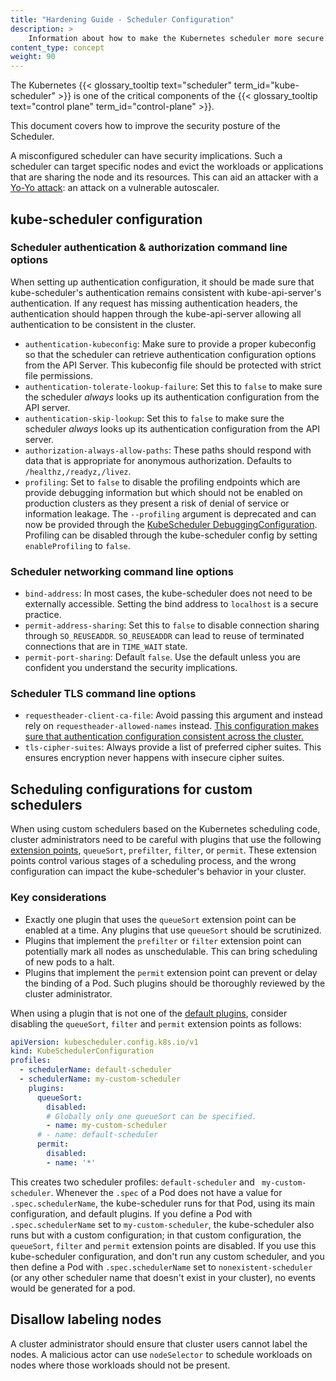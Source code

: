 ```yaml
---
title: "Hardening Guide - Scheduler Configuration"
description: >
    Information about how to make the Kubernetes scheduler more secure.
content_type: concept
weight: 90
---
```


<!-- overview -->
The Kubernetes {{< glossary_tooltip text="scheduler" term_id="kube-scheduler" >}} is
one of the critical components of the
{{< glossary_tooltip text="control plane" term_id="control-plane" >}}.

This document covers how to improve the security posture of the Scheduler.

A misconfigured scheduler can have security implications. Such a scheduler can target specific nodes and evict the workloads or applications that are sharing the node and its resources. 
This can aid an attacker with a [Yo-Yo attack](https://arxiv.org/abs/2105.00542): an attack on a vulnerable autoscaler.

<!-- body -->
## kube-scheduler configuration

### Scheduler authentication & authorization command line options

When setting up authentication configuration, it should be made sure that kube-scheduler's authentication remains consistent with kube-api-server's authentication. If any request has missing authentication headers, the authentication should happen through the kube-api-server allowing all authentication to be consistent in the cluster.


- `authentication-kubeconfig`: Make sure to provide a proper kubeconfig so that the scheduler can retrieve authentication configuration options from the API Server. This kubeconfig file should be protected with strict file permissions.
- `authentication-tolerate-lookup-failure`: Set this to `false` to make sure the scheduler _always_ looks up its authentication configuration from the API server.
- `authentication-skip-lookup`: Set this to `false` to make sure the scheduler _always_ looks up its authentication configuration from the API server.
- `authorization-always-allow-paths`: These paths should respond with data that is appropriate for anonymous authorization. Defaults to `/healthz,/readyz,/livez`.
- `profiling`: Set to `false` to disable the profiling endpoints which are provide debugging information but which should not be enabled on production clusters as they present a risk of denial of service or information leakage. The `--profiling` argument is deprecated and can now be provided through the [KubeScheduler DebuggingConfiguration](https://kubernetes.io/docs/reference/config-api/kube-scheduler-config.v1/#DebuggingConfiguration). Profiling can be disabled through the kube-scheduler config by setting `enableProfiling` to `false`.                                                                                     


### Scheduler networking command line options

- `bind-address`: In most cases, the kube-scheduler does not need to be externally accessible. Setting the bind address to `localhost` is a secure practice.
- `permit-address-sharing`: Set this to `false` to  disable connection sharing through `SO_REUSEADDR`. `SO_REUSEADDR` can lead to reuse of terminated connections that are in `TIME_WAIT` state.
- `permit-port-sharing`: Default `false`. Use the default unless you are confident you understand the security implications.


### Scheduler TLS command line options

- `requestheader-client-ca-file`: Avoid passing this argument and instead rely on `requestheader-allowed-names` instead. [This configuration makes sure that authentication configuration consistent across the cluster.](https://kubernetes.io/docs/tasks/extend-kubernetes/configure-aggregation-layer/#original-request-username-and-group)
- `tls-cipher-suites`: Always provide a list of preferred cipher suites. This ensures encryption never happens with insecure cipher suites. 


## Scheduling configurations for custom schedulers

When using custom schedulers based on the Kubernetes scheduling code, cluster administrators need to be careful with
plugins that use the following [extension points](/docs/reference/scheduling/config/#extension-points), `queueSort`, `prefilter`, `filter`, or `permit`.
These extension points control various stages of a scheduling process, and the wrong configuration can impact the kube-scheduler's behavior in your cluster.

### Key considerations

- Exactly one plugin that uses the `queueSort` extension point can be enabled at a time. Any plugins that use `queueSort` should be scrutinized.
- Plugins that implement the `prefilter` or `filter` extension point can potentially mark all nodes as unschedulable. This can bring scheduling of new pods to a halt.
- Plugins that implement the `permit` extension point  can prevent or delay the binding of a Pod. Such plugins should be thoroughly reviewed by the cluster administrator.

When using a plugin that is not one of the [default plugins](/docs/reference/scheduling/config/#scheduling-plugins), consider disabling the `queueSort`, `filter` and `permit` extension points as follows:

```yaml
apiVersion: kubescheduler.config.k8s.io/v1
kind: KubeSchedulerConfiguration
profiles:
  - schedulerName: default-scheduler
  - schedulerName: my-custom-scheduler
    plugins:
      queueSort:
        disabled:
        # Globally only one queueSort can be specified.
        - name: my-custom-scheduler
      # - name: default-scheduler
      permit:
        disabled:
        - name: '*'
```
This creates two scheduler profiles: `default-scheduler` and ` my-custom-scheduler`.
Whenever the `.spec` of a Pod does not have a value for `.spec.schedulerName`, the kube-scheduler runs for that Pod, using its main configuration, and default plugins.
If you define a Pod with `.spec.schedulerName` set to `my-custom-scheduler`, the kube-scheduler also runs but with a custom configuration; in that custom configuration,
the  `queueSort`, `filter` and `permit` extension points are disabled.
If you use this kube-scheduler configuration, and don't run any custom scheduler, and you then define a Pod with  `.spec.schedulerName` set to `nonexistent-scheduler` (or any other scheduler name that doesn't exist in your cluster), no events would be generated for a pod.

## Disallow labeling nodes

A cluster administrator should ensure that cluster users cannot label the nodes. A malicious actor can use `nodeSelector` to schedule workloads on nodes where those workloads should not be present.
